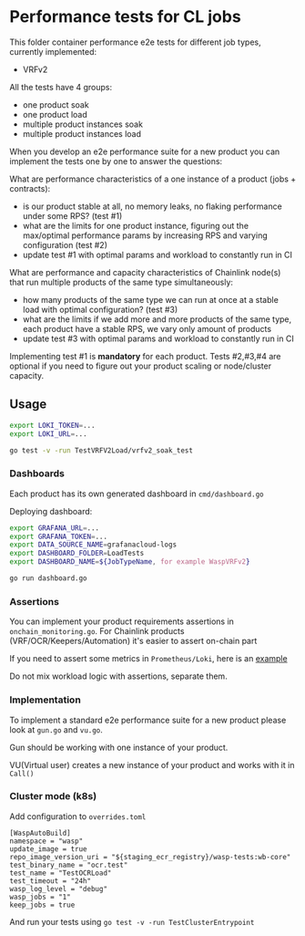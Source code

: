 # Performance tests for CL jobs

This folder container performance e2e tests for different job types, currently implemented:

- VRFv2

All the tests have 4 groups:

- one product soak
- one product load
- multiple product instances soak
- multiple product instances load

When you develop an e2e performance suite for a new product you can implement the tests one by one to answer the questions:

What are performance characteristics of a one instance of a product (jobs + contracts):

- is our product stable at all, no memory leaks, no flaking performance under some RPS? (test #1)
- what are the limits for one product instance, figuring out the max/optimal performance params by increasing RPS and varying configuration (test #2)
- update test #1 with optimal params and workload to constantly run in CI

What are performance and capacity characteristics of Chainlink node(s) that run multiple products of the same type simultaneously:

- how many products of the same type we can run at once at a stable load with optimal configuration? (test #3)
- what are the limits if we add more and more products of the same type, each product have a stable RPS, we vary only amount of products
- update test #3 with optimal params and workload to constantly run in CI

Implementing test #1 is **mandatory** for each product.
Tests #2,#3,#4 are optional if you need to figure out your product scaling or node/cluster capacity.

## Usage

```sh
export LOKI_TOKEN=...
export LOKI_URL=...

go test -v -run TestVRFV2Load/vrfv2_soak_test
```

### Dashboards

Each product has its own generated dashboard in `cmd/dashboard.go`

Deploying dashboard:

```sh
export GRAFANA_URL=...
export GRAFANA_TOKEN=...
export DATA_SOURCE_NAME=grafanacloud-logs
export DASHBOARD_FOLDER=LoadTests
export DASHBOARD_NAME=${JobTypeName, for example WaspVRFv2}

go run dashboard.go
```

### Assertions

You can implement your product requirements assertions in `onchain_monitoring.go`. For Chainlink products (VRF/OCR/Keepers/Automation) it's easier to assert on-chain part

If you need to assert some metrics in `Prometheus/Loki`, here is an [example](https://github.com/smartcontractkit/wasp/blob/master/examples/alerts/main_test.go#L88)

Do not mix workload logic with assertions, separate them.

### Implementation

To implement a standard e2e performance suite for a new product please look at `gun.go` and `vu.go`.

Gun should be working with one instance of your product.

VU(Virtual user) creates a new instance of your product and works with it in `Call()`

### Cluster mode (k8s)
Add configuration to `overrides.toml`
```
[WaspAutoBuild]
namespace = "wasp"
update_image = true
repo_image_version_uri = "${staging_ecr_registry}/wasp-tests:wb-core"
test_binary_name = "ocr.test"
test_name = "TestOCRLoad"
test_timeout = "24h"
wasp_log_level = "debug"
wasp_jobs = "1"
keep_jobs = true
```

And run your tests using `go test -v -run TestClusterEntrypoint`
